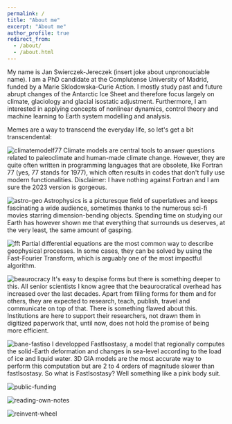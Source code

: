 ```yaml
---
permalink: /
title: "About me"
excerpt: "About me"
author_profile: true
redirect_from:
  - /about/
  - /about.html
---
```


My name is Jan Swierczek-Jereczek (insert joke about unpronouciable name). I am a PhD candidate at the Complutense University of Madrid, funded by a Marie Sklodowska-Curie Action. I mostly study past and future abrupt changes of the Antarctic Ice Sheet and therefore focus largely on climate, glaciology and glacial isostatic adjustment. Furthermore, I am interested in applying concepts of nonlinear dynamics, control theory and machine learning to Earth system modelling and analysis.

Memes are a way to transcend the everyday life, so let's get a bit transcendental:

![climatemodelf77](images/climatemodelf77.png)
Climate models are central tools to answer questions related to paleoclimate and human-made climate change. However, they are quite often written in programming languages that are obsolete, like Fortran 77 (yes, 77 stands for 1977), which often results in codes that don't fully use modern functionalities. Disclaimer: I have nothing against Fortran and I am sure the 2023 version is gorgeous.

![astro-geo](images/astro-geo.png)
Astrophysics is a picturesque field of superlatives and keeps fascinating a wide audience, sometimes thanks to the numerous sci-fi movies starring dimension-bending objects. Spending time on studying our Earth has however shown me that everything that surrounds us deserves, at the very least, the same amount of gasping.

![fft](images/fft.png)
Partial differential equations are the most common way to describe geophysical processes. In some cases, they can be solved by using the Fast-Fourier Transform, which is arguably one of the most impactful algorithm.

![beaurocracy](images/beaurocracy.png)
It's easy to despise forms but there is something deeper to this. All senior scientists I know agree that the beaurocratical overhead has increased over the last decades. Apart from filling forms for them and for others, they are expected to research, teach, publish, travel and communicate on top of that. There is something flawed about this. Institutions are here to support their researchers, not drawn them in digitized paperwork that, until now, does not hold the promise of being more efficient.

![bane-fastiso](images/bane-fastiso.png)
I developped FastIsostasy, a model that regionally computes the solid-Earth deformation and changes in sea-level according to the load of ice and liquid water. 3D GIA models are the most accurate way to perform this computation but are 2 to 4 orders of magnitude slower than fastIsostasy. So what is FastIsostasy? Well something like a pink body suit.

![public-funding](images/public-funding.png)

![reading-own-notes](images/reading-own-notes.png)


![reinvent-wheel](images/reinvent-wheel.png)
